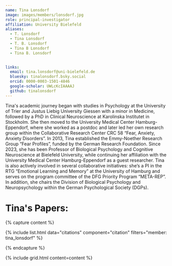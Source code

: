 ```yaml
---
name: Tina Lonsdorf
image: images/members/lonsdorf.jpg
role: principal-investigator
affiliation: University Bielefeld
aliases:
  - T. Lonsdorf
  - Tina Lonsdorf
  - T. B. Lonsdorf 
  - Tina B Lonsdorf
  - Tina B. Lonsdorf 
  

links:
  email: tina.lonsdorf@uni-bielefeld.de
  bluesky: tinalonsdorf.bsky.social
  orcid: 0000-0003-1501-4846
  google-scholar: UWLcKcIAAAAJ
  github: tinalonsdorf
---
```


Tina's academic journey began with studies in Psychology at the University of Trier and Justus Liebig University Giessen with a minor in Medicine, followed by a PhD in Clinical Neuroscience at Karolinska Institutet in Stockholm.
She then moved to the University Medical Center Hamburg-Eppendorf, where she worked as a postdoc and later led her own research group within the Collaborative Research Center CRC 58 “Fear, Anxiety, Anxiety Disorders”.
In 2013, Tina established the Emmy-Noether Research Group “Fear Profiles”, funded by the German Research Foundation. Since 2023, she has been Professor of Biological Psychology and Cognitive Neuroscience at Bielefeld University, while continuing her affiliation with the University Medical Center Hamburg-Eppendorf as a guest researcher.
Tina is also actively involved in several collaborative initiatives: she’s a PI in the RTG “Emotional Learning and Memory” at the University of Hamburg and serves on the program committee of the DFG Priority Program “META-REP”. In addition, she chairs the Division of Biological Psychology and Neuropsychology within the German Psychological Society (DGPs).


# Tina's Papers:

{% capture content %}

{% include list.html data="citations" component="citation" filters="member: tina_lonsdorf" %}

{% endcapture %}

{% include grid.html content=content %}